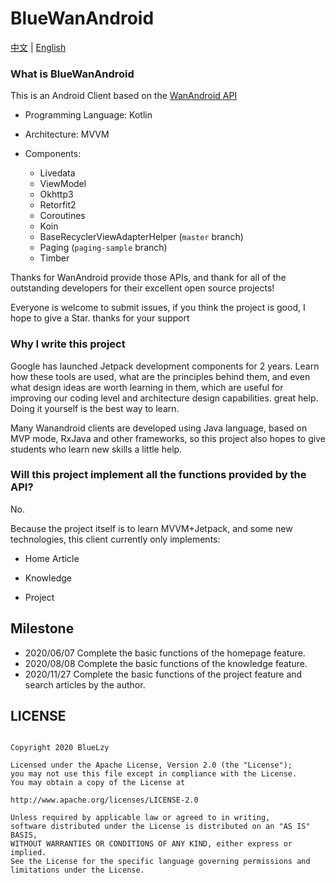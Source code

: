 # BlueWanAndroid



[中文](https://github.com/bluezzyy/BlueWanAndroid/blob/master/README.md) | [English](https://github.com/bluezzyy/BlueWanAndroid/blob/master/README_EN.md)



### What is BlueWanAndroid



This is an Android Client based on the [WanAndroid API](www.wanandroid.com)



* Programming Language: Kotlin
* Architecture: MVVM

* Components:
    * Livedata
    * ViewModel
    * Okhttp3
    * Retorfit2
    * Coroutines
    * Koin
    * BaseRecyclerViewAdapterHelper (`master` branch)
    * Paging (`paging-sample` branch)
    * Timber
    



Thanks for WanAndroid provide those APIs, and thank for all of the outstanding developers for their excellent open source projects!




Everyone is welcome to submit issues, if you think the project is good, I hope to give a Star. thanks for your support




### Why I write this project



Google has launched Jetpack development components for 2 years. Learn how these tools are used, what are the principles behind them, and even what design ideas are worth learning in them, which are useful for improving our coding level and architecture design capabilities. great help. Doing it yourself is the best way to learn.

Many Wanandroid clients are developed using Java language, based on MVP mode, RxJava and other frameworks, so this project also hopes to give students who learn new skills a little help.



### Will this project implement all the functions provided by the API?



No.


Because the project itself is to learn MVVM+Jetpack, and some new technologies, this client currently only implements:

* Home Article

* Knowledge 

* Project




## Milestone

* 2020/06/07 Complete the basic functions of the homepage feature.
* 2020/08/08 Complete the basic functions of the knowledge feature.
* 2020/11/27 Complete the basic functions of the project feature and search articles by the author.


## LICENSE
```

Copyright 2020 BlueLzy

Licensed under the Apache License, Version 2.0 (the "License");
you may not use this file except in compliance with the License.
You may obtain a copy of the License at

http://www.apache.org/licenses/LICENSE-2.0

Unless required by applicable law or agreed to in writing,
software distributed under the License is distributed on an "AS IS" BASIS,
WITHOUT WARRANTIES OR CONDITIONS OF ANY KIND, either express or implied.
See the License for the specific language governing permissions and limitations under the License.
```